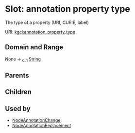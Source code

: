 
# Slot: annotation property type


The type of a property (URI, CURIE, label)

URI: [kgcl:annotation_property_type](http://w3id.org/kgcl/annotation_property_type)


## Domain and Range

None &#8594;  <sub>0..1</sub> [String](types/String.md)

## Parents


## Children


## Used by

 * [NodeAnnotationChange](NodeAnnotationChange.md)
 * [NodeAnnotationReplacement](NodeAnnotationReplacement.md)
